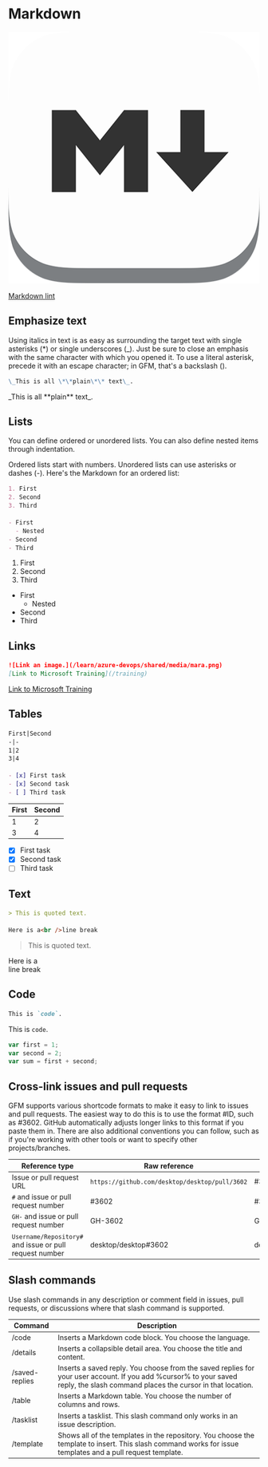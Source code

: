# Markdown

![mkdown](./img/mkdown.png)

[Markdown lint](https://github.com/avto-dev/markdown-lint)

## Emphasize text

Using italics in text is as easy as surrounding the target text with single asterisks (*) or single underscores (_). Just be sure to close an emphasis with the same character with which you opened it.
To use a literal asterisk, precede it with an escape character; in GFM, that's a backslash (\).

```markdown
\_This is all \*\*plain\*\* text\_.
```

\_This is all \*\*plain\*\* text\_.

## Lists

You can define ordered or unordered lists. You can also define nested items through indentation.

Ordered lists start with numbers.
Unordered lists can use asterisks or dashes (-).
Here's the Markdown for an ordered list:

```markdown
1. First
2. Second
3. Third

- First
  - Nested
- Second
- Third
```

1. First
2. Second
3. Third

- First
  - Nested
- Second
- Third

## Links

```markdown
![Link an image.](/learn/azure-devops/shared/media/mara.png)
[Link to Microsoft Training](/training)
```

[Link to Microsoft Training](/training)

## Tables

```markdown
First|Second
-|-
1|2
3|4

- [x] First task
- [x] Second task
- [ ] Third task
```

First|Second
-|-
1|2
3|4

- [x] First task
- [x] Second task
- [ ] Third task

## Text

```markdown
> This is quoted text.

Here is a<br />line break
```

> This is quoted text.

Here is a<br />line break

## Code

```markdown
This is `code`.
```

This is `code`.

```javascript
var first = 1;
var second = 2;
var sum = first + second;
```

## Cross-link issues and pull requests

GFM supports various shortcode formats to make it easy to link to issues and pull requests. The easiest way to do this is to use the format #ID, such as #3602. GitHub automatically adjusts longer links to this format if you paste them in. There are also additional conventions you can follow, such as if you're working with other tools or want to specify other projects/branches.

Reference type|Raw reference|Short link
-|-|-
Issue or pull request URL|`https://github.com/desktop/desktop/pull/3602`|#3602
`#` and issue or pull request number|#3602|#3602
`GH-` and issue or pull request number|GH-3602|GH-3602
`Username/Repository#` and issue or pull request number|desktop/desktop#3602|desktop/desktop#3602

## Slash commands

Use slash commands in any description or comment field in issues, pull requests, or discussions where that slash command is supported.

Command|Description
-|-
/code|Inserts a Markdown code block. You choose the language.
/details|Inserts a collapsible detail area. You choose the title and content.
/saved-replies|Inserts a saved reply. You choose from the saved replies for your user account. If you add %cursor% to your saved reply, the slash command places the cursor in that location.
/table|Inserts a Markdown table. You choose the number of columns and rows.
/tasklist|Inserts a tasklist. This slash command only works in an issue description.
/template|Shows all of the templates in the repository. You choose the template to insert. This slash command works for issue templates and a pull request template.
